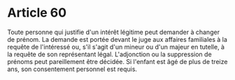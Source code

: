 # Article 60

Toute personne qui justifie d'un intérêt légitime peut demander à changer de prénom. La demande est portée devant le juge aux affaires familiales à la requête de l'intéressé ou, s'il s'agit d'un mineur ou d'un majeur en tutelle, à la requête de son représentant légal. L'adjonction ou la suppression de prénoms peut pareillement être décidée.   Si l'enfant est âgé de plus de treize ans, son consentement personnel est requis.